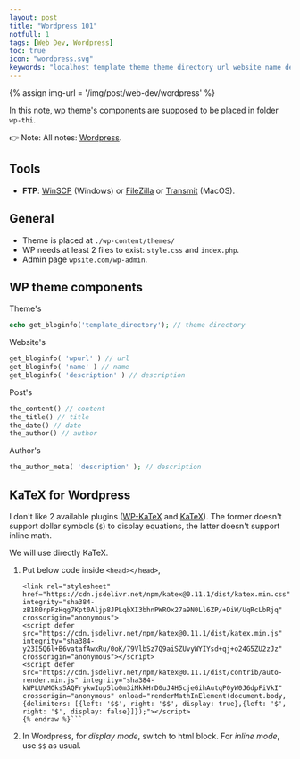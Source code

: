 ```yaml
---
layout: post
title: "Wordpress 101"
notfull: 1
tags: [Web Dev, Wordpress]
toc: true
icon: "wordpress.svg"
keywords: "localhost template theme theme directory url website name description template author info post info"
---
```


{% assign img-url = '/img/post/web-dev/wordpress' %}

In this note, wp theme's components are supposed to be placed in folder `wp-thi`.

:point_right: Note: All notes: [Wordpress](/tags/wordpress/).

## Tools

- **FTP**: [WinSCP](https://winscp.net/eng/download.php) (Windows) or [FileZilla](https://filezilla-project.org/download.php?platform=linux) or [Transmit]([Transmit](https://panic.com/transmit/)) (MacOS).


## General

- Theme is placed at `./wp-content/themes/`
- WP needs at least 2 files to exist: `style.css` and `index.php`.
- Admin page `wpsite.com/wp-admin`.

## WP theme components

Theme's

~~~ php
echo get_bloginfo('template_directory'); // theme directory
~~~

Website's

~~~ php
get_bloginfo( 'wpurl' ) // url
get_bloginfo( 'name' ) // name
get_bloginfo( 'description' ) // description
~~~

Post's

~~~ php
the_content() // content
the_title() // title
the_date() // date
the_author() // author
~~~

Author's

~~~ php
the_author_meta( 'description' ); // description
~~~

## KaTeX for Wordpress

I don't like 2 available plugins ([WP-KaTeX](https://wordpress.org/plugins/wp-katex/) and [KaTeX](https://wordpress.org/plugins/katex/)). The former doesn't support dollar symbols (`$`) to display equations, the latter doesn't support inline math.

We will use directly KaTeX.

1. Put below code inside `<head></head>`,

	```{% raw %} html
	<link rel="stylesheet" href="https://cdn.jsdelivr.net/npm/katex@0.11.1/dist/katex.min.css" integrity="sha384-zB1R0rpPzHqg7Kpt0Aljp8JPLqbXI3bhnPWROx27a9N0Ll6ZP/+DiW/UqRcLbRjq" crossorigin="anonymous">
	<script defer src="https://cdn.jsdelivr.net/npm/katex@0.11.1/dist/katex.min.js" integrity="sha384-y23I5Q6l+B6vatafAwxRu/0oK/79VlbSz7Q9aiSZUvyWYIYsd+qj+o24G5ZU2zJz" crossorigin="anonymous"></script>
	<script defer src="https://cdn.jsdelivr.net/npm/katex@0.11.1/dist/contrib/auto-render.min.js" integrity="sha384-kWPLUVMOks5AQFrykwIup5lo0m3iMkkHrD0uJ4H5cjeGihAutqP0yW0J6dpFiVkI" crossorigin="anonymous" onload="renderMathInElement(document.body, {delimiters: [{left: '$$', right: '$$', display: true},{left: '$', right: '$', display: false}]});"></script>
	{% endraw %}```
2. In Wordpress, for _display mode_, switch to html block. For _inline mode_, use `$$` as usual.